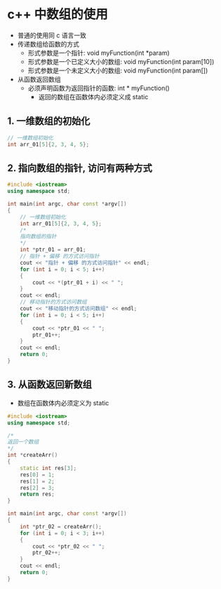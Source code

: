 # c++ 中数组的使用

- 普通的使用同 c 语言一致
- 传递数组给函数的方式
  - 形式参数是一个指针: void myFunction(int *param)
  - 形式参数是一个已定义大小的数组: void myFunction(int param[10])
  - 形式参数是一个未定义大小的数组: void myFunction(int param[])
- 从函数返回数组
  - 必须声明函数为返回指针的函数: int * myFunction()
    - 返回的数组在函数体内必须定义成 static

## 1. 一维数组的初始化
```cpp
// 一维数组初始化
int arr_01[5]{2, 3, 4, 5};
```

## 2. 指向数组的指针, 访问有两种方式

```cpp
#include <iostream>
using namespace std;

int main(int argc, char const *argv[])
{
    // 一维数组初始化
    int arr_01[5]{2, 3, 4, 5};
    /*
    指向数组的指针
    */
    int *ptr_01 = arr_01;
    // 指针 + 偏移 的方式访问指针
    cout << "指针 + 偏移 的方式访问指针" << endl;
    for (int i = 0; i < 5; i++)
    {
        cout << *(ptr_01 + i) << " ";
    }
    cout << endl;
    // 移动指针的方式访问数组
    cout << "移动指针的方式访问数组" << endl;
    for (int i = 0; i < 5; i++)
    {
        cout << *ptr_01 << " ";
        ptr_01++;
    }
    cout << endl;
    return 0;
}
```

## 3. 从函数返回新数组

- 数组在函数体内必须定义为 static

```cpp
#include <iostream>
using namespace std;

/*
返回一个数组
*/
int *createArr()
{
    static int res[3];
    res[0] = 1;
    res[1] = 2;
    res[2] = 3;
    return res;
}

int main(int argc, char const *argv[])
{
    int *ptr_02 = createArr();
    for (int i = 0; i < 3; i++)
    {
        cout << *ptr_02 << " ";
        ptr_02++;
    }
    cout << endl;
    return 0;
}

```
